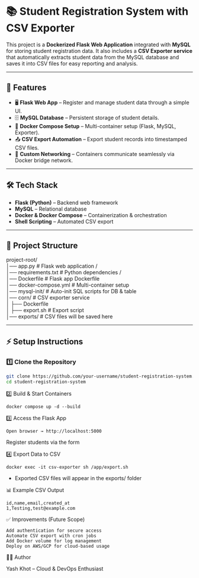 # 📚 Student Registration System with CSV Exporter  

This project is a **Dockerized Flask Web Application** integrated with **MySQL** for storing student registration data. It also includes a **CSV Exporter service** that automatically extracts student data from the MySQL database and saves it into CSV files for easy reporting and analysis.  

---
## 🚀 Features  
- 🖥️ **Flask Web App** – Register and manage student data through a simple UI.  
- 🗄️ **MySQL Database** – Persistent storage of student details.  
- 🐳 **Docker Compose Setup** – Multi-container setup (Flask, MySQL, Exporter).  
- 📤 **CSV Export Automation** – Export student records into timestamped CSV files.  
- 🔗 **Custom Networking** – Containers communicate seamlessly via Docker bridge network.  

---

## 🛠️ Tech Stack  
- **Flask (Python)** – Backend web framework  
- **MySQL** – Relational database  
- **Docker & Docker Compose** – Containerization & orchestration  
- **Shell Scripting** – Automated CSV export  

---
## 📂 Project Structure 
project-root/ <br>
│── app.py # Flask web application / <br>
│── requirements.txt # Python dependencies / <br>
│── Dockerfile # Flask app Dockerfile <br>
│── docker-compose.yml # Multi-container setup <br>
│── mysql-init/ # Auto-init SQL scripts for DB & table <br>
│── corn/ # CSV exporter service <br>
│ ├── Dockerfile <br>
│ ├── export.sh # Export script <br>
│── exports/ # CSV files will be saved here <br>

---

## ⚡ Setup Instructions  

### 1️⃣ Clone the Repository  
```bash
git clone https://github.com/your-username/student-registration-system.git
cd student-registration-system
```
2️⃣ Build & Start Containers
```
docker compose up -d --build
```
3️⃣ Access the Flask App
```
Open browser → http://localhost:5000
```
Register students via the form

4️⃣ Export Data to CSV
```
docker exec -it csv-exporter sh /app/export.sh
```
- Exported CSV files will appear in the exports/ folder

📊 Example CSV Output
```
id,name,email,created_at
1,Testing,test@example.com
```
✅ Improvements (Future Scope)
```
Add authentication for secure access
Automate CSV export with cron jobs
Add Docker volume for log management
Deploy on AWS/GCP for cloud-based usage
```
👨‍💻 Author

Yash Khot – Cloud & DevOps Enthusiast
